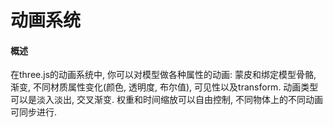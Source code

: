 # 动画系统

#### 概述

在three.js的动画系统中, 你可以对模型做各种属性的动画: 蒙皮和绑定模型骨骼, 渐变, 不同材质属性变化\(颜色, 透明度, 布尔值\), 可见性以及transform. 动画类型可以是淡入淡出, 交叉渐变. 权重和时间缩放可以自由控制, 不同物体上的不同动画可同步进行.



